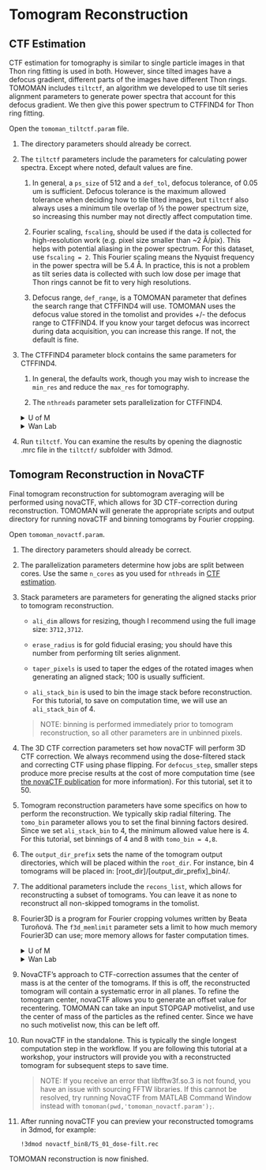 # Tomogram Reconstruction

## CTF Estimation

CTF estimation for tomography is similar to single particle images in that Thon ring fitting is used in both. However, since tilted images have a defocus gradient, different parts of the images have different Thon rings. TOMOMAN includes `tiltctf`, an algorithm we developed to use tilt series alignment parameters to generate power spectra that account for this defocus gradient. We then give this power spectrum to CTFFIND4 for Thon ring fitting.

Open the `tomoman_tiltctf.param` file.

1. The directory parameters should already be correct.

2. The `tiltctf` parameters include the parameters for calculating power spectra. Except where noted, default values are fine.

    1. In general, a `ps_size` of 512 and a `def_tol`, defocus tolerance, of 0.05 um is sufficient. Defocus tolerance is the maximum allowed tolerance when deciding how to tile tilted images, but `tiltctf` also always uses a minimum tile overlap of ½ the power spectrum size, so increasing this number may not directly affect computation time.

    2. Fourier scaling, `fscaling`, should be used if the data is collected for high-resolution work (e.g. pixel size smaller than ~2 Å/pix). This helps with potential aliasing in the power spectrum. For this dataset, use `fscaling = 2`. This Fourier scaling means the Nyquist frequency in the power spectra will be 5.4 Å. In practice, this is not a problem as tilt series data is collected with such low dose per image that Thon rings cannot be fit to very high resolutions.

    3. Defocus range, `def_range`, is a TOMOMAN parameter that defines the search range that CTFFIND4 will use. TOMOMAN uses the defocus value stored in the tomolist and provides +/- the defocus range to CTFFIND4. If you know your target defocus was incorrect during data acquisition, you can increase this range. If not, the default is fine.

3. The CTFFIND4 parameter block contains the same parameters for CTFFIND4.

    1. In general, the defaults work, though you may wish to increase the `min_res` and reduce the `max_res` for tomography.

    2. The `nthreads` parameter sets parallelization for CTFFIND4.

    <details><summary>U of M</summary>Set `nthreads = 30`.</details>
    <details><summary>Wan Lab</summary>Set `nthreads = 10`.</details>

4. Run `tiltctf`. You can examine the results by opening the diagnostic .mrc file in the `tiltctf/` subfolder with 3dmod.

## Tomogram Reconstruction in NovaCTF

Final tomogram reconstruction for subtomogram averaging will be performed using novaCTF, which allows for 3D CTF-correction during reconstruction. TOMOMAN will generate the appropriate scripts and output directory for running novaCTF and binning tomograms by Fourier cropping.

Open `tomoman_novactf.param`.

1. The directory parameters should already be correct.

2. The parallelization parameters determine how jobs are split between cores. Use the same `n_cores` as you used for `nthreads` in [CTF estimation](#ctf-estimation).

3. Stack parameters are parameters for generating the aligned stacks prior to tomogram reconstruction.

    - `ali_dim` allows for resizing, though I recommend using the full image size: `3712,3712`.

    - `erase_radius` is for gold fiducial erasing; you should have this number from performing tilt series alignment.

    - `taper_pixels` is used to taper the edges of the rotated images when generating an aligned stack; 100 is usually sufficient.

    - `ali_stack_bin` is used to bin the image stack before reconstruction. For this tutorial, to save on computation time, we will use an `ali_stack_bin` of 4.

    >NOTE: binning is performed immediately prior to tomogram reconstruction, so all other parameters are in unbinned pixels.

4. The 3D CTF correction parameters set how novaCTF will perform 3D CTF correction. We always recommend using the dose-filtered stack and correcting CTF using phase flipping. For `defocus_step`, smaller steps produce more precise results at the cost of more computation time (see [the novaCTF publication](../reading.md#methods) for more information). For this tutorial, set it to 50.

5. Tomogram reconstruction parameters have some specifics on how to perform the reconstruction. We typically skip radial filtering. The `tomo_bin` parameter allows you to set the final binning factors desired. Since we set `ali_stack_bin` to 4, the minimum allowed value here is 4. For this tutorial, set binnings of 4 and 8 with `tomo_bin = 4,8`.

6. The `output_dir_prefix` sets the name of the tomogram output directories, which will be placed within the `root_dir`. For instance, bin 4 tomograms will be placed in: [root_dir]/[output_dir_prefix]_bin4/.

7. The additional parameters include the `recons_list`, which allows for reconstructing a subset of tomograms. You can leave it as none to reconstruct all non-skipped tomograms in the tomolist.

8. Fourier3D is a program for Fourier cropping volumes written by Beata Turoňová. The `f3d_memlimit` parameter sets a limit to how much memory Fourier3D can use; more memory allows for faster computation times.

    <details><summary>U of M</summary>For this tutorial, set `f3d_memlimit` to 60000.</details>
    <details><summary>Wan Lab</summary>For this tutorial, set `f3d_memlimit` to 10000.</details>

9. NovaCTF’s approach to CTF-correction assumes that the center of mass is at the center of the tomograms. If this is off, the reconstructed tomogram will contain a systematic error in all planes. To refine the tomogram center, novaCTF allows you to generate an offset value for recentering. TOMOMAN can take an input STOPGAP motivelist, and use the center of mass of the particles as the refined center. Since we have no such motivelist now, this can be left off.

10. Run novaCTF in the standalone. This is typically the single longest computation step in the workflow. If you are following this tutorial at a workshop, your instructors will provide you with a reconstructed tomogram for subsequent steps to save time.

    >NOTE: If you receive an error that libfftw3f.so.3 is not found, you have an issue with sourcing FFTW libraries. If this cannot be resolved, try running NovaCTF from MATLAB Command Window instead with `tomoman(pwd,'tomoman_novactf.param');`.

11. After running novaCTF you can preview your reconstructed tomograms in 3dmod, for example:

        !3dmod novactf_bin8/TS_01_dose-filt.rec

TOMOMAN reconstruction is now finished.
